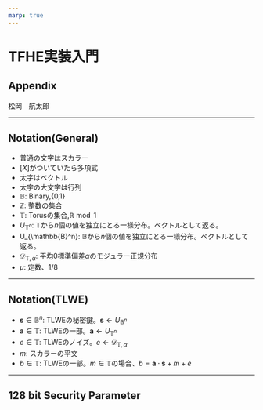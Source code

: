 ```yaml
---
marp: true
---
```

<!-- 
theme: default
size: 16:9
paginate: true
footer : ![](../image/ccbysa.png) [licence](https://creativecommons.org/licenses/by-sa/4.0/)
style: |
  h1, h2, h3, h4, h5, header, footer {
        color: white;
    }
  section {
    background-color: #505050;
    color:white
  }
  table{
      color:black
  }
  code{
    color:black
  }
-->

<!-- page_number: true -->

# TFHE実装入門

## Appendix

松岡　航太郎

---

## Notation(General)

- 普通の文字はスカラー
- $[X]$がついていたら多項式
- 太字はベクトル
- 太字の大文字は行列
- $\mathbb{B}$: Binary,{0,1}
- $\mathbb{Z}$: 整数の集合
- $\mathbb{T}$: Torusの集合,$\mathbb{R} \bmod 1$
- $U_{\mathbb{T}^n}$: $\mathbb{T}$から$n$個の値を独立にとる一様分布。ベクトルとして返る。
- U_{\mathbb{B}^n}: $\mathbb{B}$から$n$個の値を独立にとる一様分布。ベクトルとして返る。
- $\mathcal{D}_{\mathbb{T},α}$: 平均$0$標準偏差$α$のモジュラー正規分布
- $μ$: 定数、1/8
---

## Notation(TLWE)

- $\mathbf{s}∈ \mathbb{B}^n$: TLWEの秘密鍵。$\mathbf{s}←U_{\mathbb{B}^n}$
- $\mathbf{a}∈ \mathbb{T}$: TLWEの一部。$\mathbf{a}←U_{\mathbb{T}^n}$
- $e∈ \mathbb{T}$: TLWEのノイズ。$e←\mathcal{D}_{\mathbb{T},α}$
- $m$: スカラーの平文
- $b∈ \mathbb{T}$: TLWEの一部。$m∈\mathbb{T}$の場合、$b=\mathbf{a}⋅ \mathbf{s}+ m +e$

---

## 128 bit Security Parameter